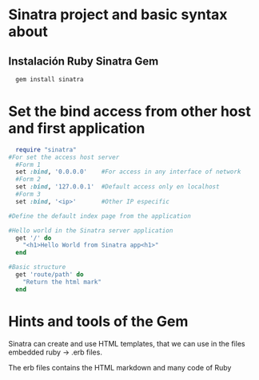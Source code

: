 # Sinatra project and basic syntax about #

## Instalación Ruby Sinatra Gem ##
```bash
  gem install sinatra
```

# Set the bind access from other host and first application #
```ruby
  require "sinatra"
#For set the access host server
  #Form 1
  set :bind, '0.0.0.0'    #For access in any interface of network
  #Form 2
  set :bind, '127.0.0.1'  #Default access only en localhost
  #Form 3
  set :bind, '<ip>'       #Other IP especific

#Define the default index page from the application

#Hello world in the Sinatra server application
  get '/' do
    "<h1>Hello World from Sinatra app<h1>"
  end

#Basic structure
  get 'route/path' do
    "Return the html mark"
  end

```
# Hints and tools of the Gem #
Sinatra can create and use HTML templates, that we can use in the files embedded ruby \-\> .erb files.

The erb files contains the HTML markdown and many code of Ruby
